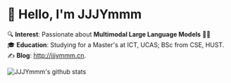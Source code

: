 # 👋 Hello, I'm JJJYmmm

🔍 **Interest**: Passionate about **Multimodal Large Language Models** 🤖✨  
🎓 **Education**: Studying for a Master's at ICT, UCAS; BSc from CSE, HUST.  
✍️ **Blog**: http://jjjymmm.cn. 

![JJJYmmm's github stats](https://github-readme-stats.vercel.app/api?username=JJJYmmm&show_icons=true)
